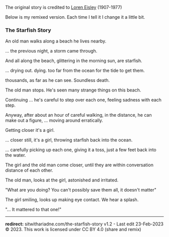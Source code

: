 ﻿The original story is credited to [Loren Eisley](https://en.wikipedia.org/wiki/The_Star_Thrower) (1907-1977)

Below is my remixed version.  Each time I tell it I change it a little bit.


### The Starfish Story

An old man walks along a beach he lives nearby.

... the previous night, a storm came through. 

And all along the beach,  glittering in the morning sun, are starfish. 

... drying out. dying. too far from the ocean for the tide to get them.

thousands, as far as he can see. Soundless death.

The old man stops. He's seen many strange things on this beach.

Continuing ... he's careful to step over each one, feeling sadness with each step.

Anyway, after about an hour of careful walking, in the distance, he can make out a figure, ... moving around erratically.

Getting closer it's a girl.

... closer still, it's a girl, throwing starfish back into the ocean.

... carefully picking up each one, giving it a toss, just a few feet back into the water.

The girl and the old man come closer, until they are within conversation distance of each other.

The old man, looks at the girl, astonished and irritated.

"What are you doing? You can't possibly save them all, it doesn't matter"

The girl smiling, looks up making eye contact. We hear a splash.

"... It mattered to that one!"
***

**redirect:** sitwithariadne.com/the-starfish-story
v1.2 - Last edit 23-Feb-2023
© 2023. This work is licensed under CC BY 4.0 (share and remix)
